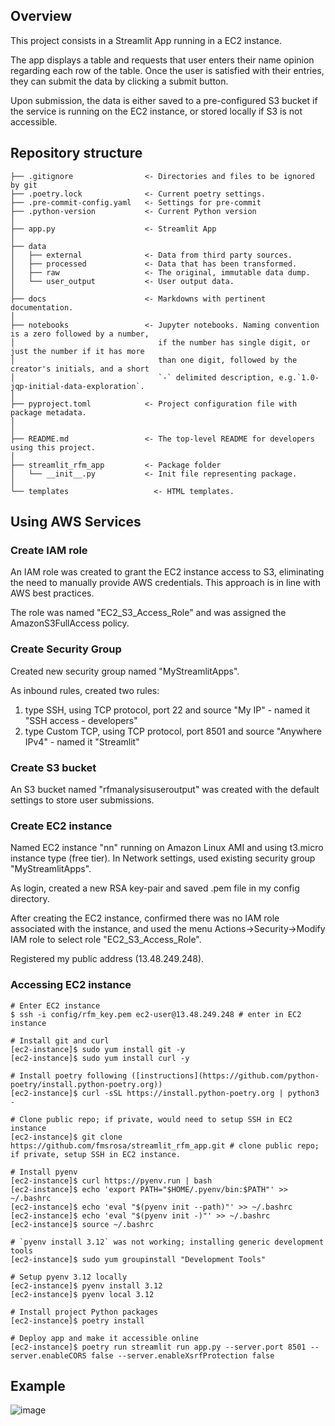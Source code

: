 ## Overview

This project consists in a Streamlit App running in a EC2 instance.

The app displays a table and requests that user enters their name opinion regarding each row of the table.
Once the user is satisfied with their entries, they can submit the data by clicking a submit button.

Upon submission, the data is either saved to a pre-configured S3 bucket if the service is running on the EC2 instance, or stored locally if S3 is not accessible.

## Repository structure

```
├── .gitignore                <- Directories and files to be ignored by git
├── .poetry.lock              <- Current poetry settings.
├── .pre-commit-config.yaml   <- Settings for pre-commit
├── .python-version           <- Current Python version
│
├── app.py                    <- Streamlit App
│
├── data
│   ├── external              <- Data from third party sources.
│   ├── processed             <- Data that has been transformed.
│   ├── raw                   <- The original, immutable data dump.
│   └── user_output           <- User output data.
│
├── docs                      <- Markdowns with pertinent documentation.
│
├── notebooks                 <- Jupyter notebooks. Naming convention is a zero followed by a number,
│                                if the number has single digit, or just the number if it has more
│                                than one digit, followed by the creator's initials, and a short
│                                `-` delimited description, e.g.`1.0-jqp-initial-data-exploration`.
│
├── pyproject.toml            <- Project configuration file with package metadata.
│
│
├── README.md                 <- The top-level README for developers using this project.
│
├── streamlit_rfm_app         <- Package folder
│   └── __init__.py           <- Init file representing package.
│
└── templates                   <- HTML templates.
```

## Using AWS Services

### Create IAM role

An IAM role was created to grant the EC2 instance access to S3, eliminating the need to manually provide AWS credentials. This approach is in line with AWS best practices.

The role was named "EC2_S3_Access_Role" and was assigned the AmazonS3FullAccess policy.

### Create Security Group

Created new security group named "MyStreamlitApps".

As inbound rules, created two rules:

1. type SSH, using TCP protocol, port 22 and source "My IP" - named it "SSH access - developers"
2. type Custom TCP, using TCP protocol, port 8501 and source "Anywhere IPv4" - named it "Streamlit"


### Create S3 bucket

An S3 bucket named "rfmanalysisuseroutput" was created with the default settings to store user submissions.

### Create EC2 instance

Named EC2 instance "nn" running on Amazon Linux AMI and using t3.micro instance type (free tier).
In Network settings, used existing security group "MyStreamlitApps".

As login, created a new RSA key-pair and saved .pem file in my config directory.

After creating the EC2 instance, confirmed there was no IAM role associated with the instance, and used the menu Actions->Security->Modify IAM role to select role "EC2_S3_Access_Role".

Registered my public address (13.48.249.248).

### Accessing EC2 instance

```
# Enter EC2 instance
$ ssh -i config/rfm_key.pem ec2-user@13.48.249.248 # enter in EC2 instance

# Install git and curl
[ec2-instance]$ sudo yum install git -y
[ec2-instance]$ sudo yum install curl -y

# Install poetry following ([instructions](https://github.com/python-poetry/install.python-poetry.org))
[ec2-instance]$ curl -sSL https://install.python-poetry.org | python3 -

# Clone public repo; if private, would need to setup SSH in EC2 instance
[ec2-instance]$ git clone https://github.com/fmsrosa/streamlit_rfm_app.git # clone public repo; if private, setup SSH in EC2 instance.

# Install pyenv
[ec2-instance]$ curl https://pyenv.run | bash
[ec2-instance]$ echo 'export PATH="$HOME/.pyenv/bin:$PATH"' >> ~/.bashrc
[ec2-instance]$ echo 'eval "$(pyenv init --path)"' >> ~/.bashrc
[ec2-instance]$ echo 'eval "$(pyenv init -)"' >> ~/.bashrc
[ec2-instance]$ source ~/.bashrc

# `pyenv install 3.12` was not working; installing generic development tools
[ec2-instance]$ sudo yum groupinstall "Development Tools"

# Setup pyenv 3.12 locally
[ec2-instance]$ pyenv install 3.12
[ec2-instance]$ pyenv local 3.12

# Install project Python packages
[ec2-instance]$ poetry install

# Deploy app and make it accessible online
[ec2-instance]$ poetry run streamlit run app.py --server.port 8501 --server.enableCORS false --server.enableXsrfProtection false
```

## Example
![image](https://github.com/user-attachments/assets/283f9f76-63f5-430e-8442-f0de1ec708de)
